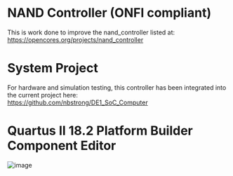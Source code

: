 # NAND Controller (ONFI compliant)

This is work done to improve the nand_controller listed at:
https://opencores.org/projects/nand_controller

# System Project
For hardware and simulation testing, this controller has been integrated into the current project here:  
https://github.com/nbstrong/DE1_SoC_Computer

# Quartus II 18.2 Platform Builder Component Editor
![image](https://user-images.githubusercontent.com/13934837/144723870-f4b7d36e-4f36-4077-a9e0-a76d7d994393.png)
